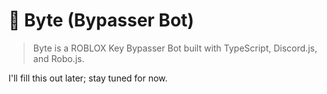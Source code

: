 # 🤖 Byte (Bypasser Bot)

> Byte is a ROBLOX Key Bypasser Bot built with TypeScript, Discord.js, and Robo.js.

I'll fill this out later; stay tuned for now.
